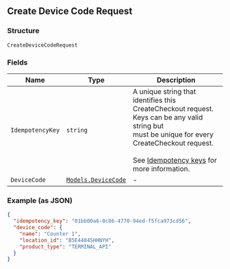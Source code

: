 ## Create Device Code Request

### Structure

`CreateDeviceCodeRequest`

### Fields

| Name | Type | Description |
|  --- | --- | --- |
| `IdempotencyKey` | `string` | A unique string that identifies this CreateCheckout request. Keys can be any valid string but<br>must be unique for every CreateCheckout request.<br><br>See [Idempotency keys](https://developer.squareup.com/docs/basics/api101/idempotency) for more information. |
| `DeviceCode` | [`Models.DeviceCode`](/doc/models/device-code.md) | - |

### Example (as JSON)

```json
{
  "idempotency_key": "01bb00a6-0c86-4770-94ed-f5fca973cd56",
  "device_code": {
    "name": "Counter 1",
    "location_id": "B5E4484SHHNYH",
    "product_type": "TERMINAL_API"
  }
}
```


